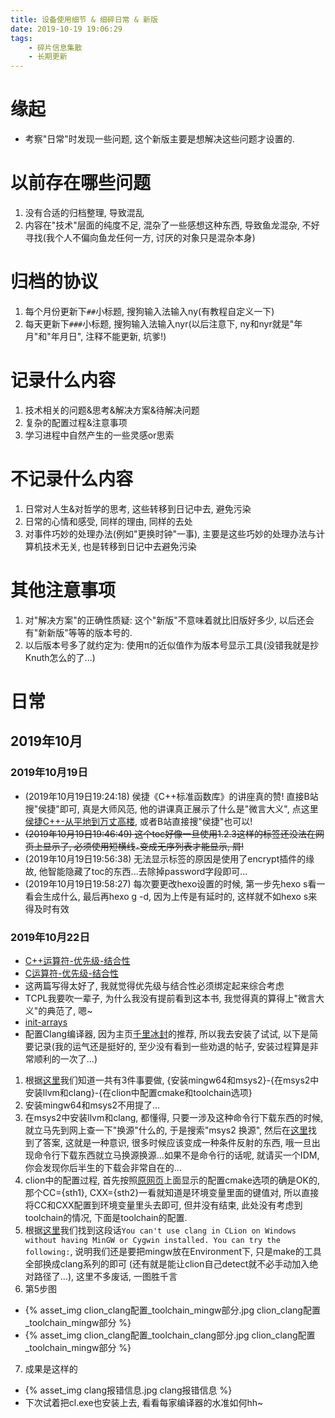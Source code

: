 ```yaml
---
title: 设备使用细节 & 细碎日常 & 新版
date: 2019-10-19 19:06:29
tags:
    - 碎片信息集散
    - 长期更新
---
```

# 缘起
- 考察"日常"时发现一些问题, 这个新版主要是想解决这些问题才设置的.

# 以前存在哪些问题
1. 没有合适的归档整理, 导致混乱
2. 内容在"技术"层面的纯度不足, 混杂了一些感想这种东西, 导致鱼龙混杂, 不好寻找(我个人不偏向鱼龙任何一方, 讨厌的对象只是混杂本身)

# 归档的协议
1. 每个月份更新下`##`小标题, 搜狗输入法输入ny(有教程自定义一下)
2. 每天更新下`###`小标题, 搜狗输入法输入nyr(以后注意下, ny和nyr就是"年月"和"年月日", 注释不能更新, 坑爹!)

# 记录什么内容
1. 技术相关的问题&思考&解决方案&待解决问题
2. 复杂的配置过程&注意事项
3. 学习进程中自然产生的一些灵感or思索

# 不记录什么内容
1. 日常对人生&对哲学的思考, 这些转移到日记中去, 避免污染
2. 日常的心情和感受, 同样的理由, 同样的去处
3. 对事件巧妙的处理办法(例如"更换时钟"一事), 主要是这些巧妙的处理办法与计算机技术无关, 也是转移到日记中去避免污染

# 其他注意事项
1. 对"解决方案"的正确性质疑: 这个"新版"不意味着就比旧版好多少, 以后还会有"新新版"等等的版本号的.
2. 以后版本号多了就约定为: 使用π的近似值作为版本号显示工具(没错我就是抄Knuth怎么的了...)

# 日常
## 2019年10月
### 2019年10月19日
- (2019年10月19日19:24:18) 侯捷《C++标准函数库》的讲座真的赞! 直接B站搜"侯捷"即可, 真是大师风范, 他的讲课真正展示了什么是"微言大义", 点这里[侯捷C++-从平地到万丈高楼](https://www.bilibili.com/video/av45108908?from=search&seid=18304083379144917647), 或者B站直接搜"侯捷"也可以!
- <del>(2019年10月19日19:46:49) 这个toc好像一旦使用1.2.3这样的标签还没法在网页上显示了, 必须使用短横线`-`变成无序列表才能显示, 屑!</del>
- (2019年10月19日19:56:38) 无法显示标签的原因是使用了encrypt插件的缘故, 他智能隐藏了toc的东西...去除掉password字段即可...
- (2019年10月19日19:58:27) 每次要更改hexo设置的时候, 第一步先hexo s看一看会生成什么, 最后再hexo g -d, 因为上传是有延时的, 这样就不如hexo s来得及时有效
### 2019年10月22日
- [C++运算符-优先级-结合性](https://zh.cppreference.com/w/cpp/language/operator_precedence)
- [C运算符-优先级-结合性](https://zh.cppreference.com/w/c/language/operator_precedence)
- 这两篇写得太好了, 我就觉得优先级与结合性必须绑定起来综合考虑
- TCPL我要吹一辈子, 为什么我没有提前看到这本书, 我觉得真的算得上"微言大义"的典范了, 嗯~
- [init-arrays](https://en.cppreference.com/w/c/language/array_initialization)
- 配置Clang编译器, 因为主页[千里冰封](https://www.zhihu.com/question/351744551/answer/865665382)的推荐, 所以我去安装了试试, 以下是简要记录(我的运气还是挺好的, 至少没有看到一些劝退的帖子, 安装过程算是非常顺利的一次了...)
1. 根据[这里](https://intellij-support.jetbrains.com/hc/en-us/community/posts/206606735-Using-Clang-With-CLion-on-Windows?page=1#community_comment_115000631284)我们知道一共有3件事要做, {安装mingw64和msys2}-{在msys2中安装llvm和clang}-{在clion中配置cmake和toolchain选项}
2. 安装mingw64和msys2不用提了...
3. 在msys2中安装llvm和clang, 都懂得, 只要一涉及这种命令行下载东西的时候, 就立马先到网上查一下"换源"什么的, 于是搜索"msys2 换源", 然后在[这里](https://mirror.tuna.tsinghua.edu.cn/help/msys2/)找到了答案, 这就是一种意识, 很多时候应该变成一种条件反射的东西, 哦一旦出现命令行下载东西就立马换源换源...如果不是命令行的话呢, 就请买一个IDM, 你会发现你后半生的下载会非常自在的...
4. clion中的配置过程, 首先按照[原网页](https://intellij-support.jetbrains.com/hc/en-us/community/posts/206606735-Using-Clang-With-CLion-on-Windows?page=1#community_comment_115000631284)上面显示的配置cmake选项的确是OK的, 那个CC={sth1}, CXX={sth2}一看就知道是环境变量里面的键值对, 所以直接将CC和CXX配置到环境变量里头去即可, 但并没有结束, 此处没有考虑到toolchain的情况, 下面是toolchain的配置.
5. 根据[这里](https://intellij-support.jetbrains.com/hc/en-us/community/posts/360000394670-How-can-I-configure-LLVM-Clang-6-0-with-CLION-2018-1)我们找到这段话`You can't use clang in CLion on Windows without having MinGW or Cygwin installed. You can try the following:`, 说明我们还是要把mingw放在Environment下, 只是make的工具全部换成clang系列的即可 (还有就是能让clion自己detect就不必手动加入绝对路径了...), 这里不多废话, 一图胜千言
6. 第5步图
- {% asset_img clion_clang配置_toolchain_mingw部分.jpg clion_clang配置_toolchain_mingw部分 %}
- {% asset_img clion_clang配置_toolchain_clang部分.jpg clion_clang配置_toolchain_mingw部分 %}
7. 成果是这样的
- {% asset_img clang报错信息.jpg clang报错信息 %}
- 下次试着把cl.exe也安装上去, 看看每家编译器的水准如何hh~
